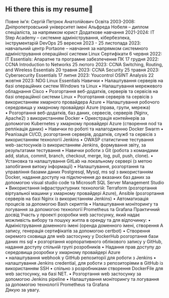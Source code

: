 ## Hi there this is my resume👋

Повне ім'я: Сергій Петрюк Анатолійович
Освіта
2003-2008: Дніпропетровський університет імені Альфреда Нобеля – диплом спеціаліста, за напрямком юрист
Додаткове навчання
2021-2024: IT Step Academy – системне адміністрування, кібербезпека, інструментарій DevOps 
25 вересня 2023 - 25 листопада 2023: навчальний центр Portaone – навчання за напрямком системного адміністрування операційної системи Linux
Сертифікати
6 червня 2022: IT Essentials: Апаратне та програмне забезпечення ПК
17 грудня 2022: CCNA Introduction to Networks
25 лютого 2023: CCNA Switching, Routing, and Wireless Essentials
20 травня 2023: CCNA Security
25 травня 2023: Cybersecurity Essentials
17 липня 2023: Youcontrol OSINT Analysis
22 жовтня 2023: NDG Linux Essentials
Навички
•	Налаштування серверів на базі операційних систем Windows та Linux
•	Налаштування мережевого обладнання Cisco
•	Розгортання веб-додатків, серверів та сервісів на базі операційної системи Linux
•	Розгортання серверів та сервісів з використанням хмарного провайдера Azure
•	Налаштування робочого середовища у хмарному провайдері Azure (права, групи, мережа)   
•	Розгортання веб-додатків, баз даних, сервесів, серверів (Nginx, Apache2)  з використанням Docker
•	Оркестрація контейнерів за допомогою Kubernetes у хмарному провайдері Azure (створення nod та реплікація даних) 
•	Навички по роботі та налагодженню Docker Swarm
•	Реалізація CI/CD, розгортання серверів, додатків, служб та сервісів з використанням технології Jenkins
•	OWASP статистичне тестування web-застосунків із використанням Jenkins, формування звіту, за результатами тестування 
•	Навички роботи з Git (робота з командами add, status, commit, branch, checkout, merge, log, pull, push, clone).
•	Установка та налаштування GitLab на локальному сервері (з метою запобігання витоку інформації)
•	Налаштування, розгортання та управління базами даних Postgresql, Mysql, ms sql з використанням Docker, надання доступу на підключення до вказаних баз даних за допомогою visual studio code та Microsoft SQL Server Management Studio  
•	Використання інфраструктурних технологій: Terraform (розгортання віртуальної машини у хмарному провайдері Azure), Ansible (розгортання серверів на базі Nginx із використанням Jenkins)
•	Автоматизація процесів за допомогою Bash скриптів
•	Налаштування моніторингу та логування за допомогою технології Prometheus та Grafana
Практичний досвід
Участь у проекті розробки web застосунку, який надає можливість вибору та пошуку житла в оренду та для відпочинку:
•	Адміністрування доменного імені (оренда доменного імені, створення А запису, генерація сертифікатів за допомогою certbot)
•	Створення окремого сховища для web застосунку у DockerHub розгортання бази даних ms sql
•	розгортання корпоративного облікового запису у GitHub, надання доступу спільній групі розробників
•	Надання прав доступу до середовища розробки у хмарному провайдері Azure   
•	налаштування webhook у GitHub репозиторії для роботи з Jenkins
•	налаштування Jenkins credential, для роботи з репозиторіями в GitHub із використанням SSH
•	спільно з розробниками створення DockerFile для web застосунку, на базі NET.
•	Розгортання web застосунку за допомогою Jenkins pipeline
•	Налаштування моніторингу та логування за допомогою технології Prometheus та Grafana    
Дякую за увагу.
